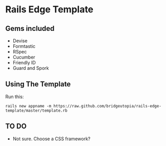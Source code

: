 Rails Edge Template
============================

Gems included
-----------------------------

* Devise
* Formtastic
* RSpec
* Cucumber
* Friendly ID 
* Guard and Spork 
                                                                                                         
Using The Template
-----------------------------

Run this: 

    rails new appname -m https://raw.github.com/bridgeutopia/rails-edge-template/master/template.rb
    
TO DO
-----------------------------

* Not sure. Choose a CSS framework? 
                                  


    

                                                                        